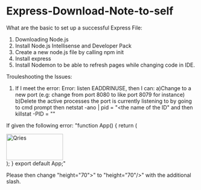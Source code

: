 # Express-Download-Note-to-self

What are the basic to set up a successful Express File:
1) Downloading Node.js
2) Install Node.js Intellisense and Developer Pack
3) Create a new node.js file by calling npm init
4) Install express
5) Install Nodemon to be able to refresh pages while changing code in IDE. 

Trouleshooting the Issues:
1) If I meet the error: Error: listen EADDRINUSE, then I can: 
a)Change to a new port (e.g: change from port 8080 to like port 8079 for instance)
b)Delete the active processes the port is currently listening to by going to cmd prompt then netstat -ano | pid = "<the name of the ID" and then
   killstat -PID = "<the ID>"

If given the following error:
"function App() {
return (
<div className="App">
<a href="https://www.qries.cm/"><img alt="Qries" src="https://www.qries.com/images/banner_logo.pg" width= "150" height="70"></a>
</div>
);
}
export default App;"
   
Please then change "height="70">" to "height="70"/>" with the additional slash.
